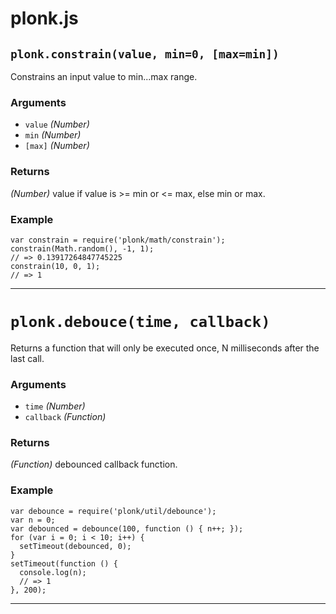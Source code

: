 
# plonk.js


## `plonk.constrain(value, min=0, [max=min])`

Constrains an input value to min...max range.

### Arguments

* `value` *(Number)*
* `min` *(Number)*
* `[max]` *(Number)*

### Returns

*(Number)* value if value is >= min or <= max, else min or max.

### Example

```
var constrain = require('plonk/math/constrain');
constrain(Math.random(), -1, 1);
// => 0.13917264847745225
constrain(10, 0, 1);
// => 1
```
***


# `plonk.debouce(time, callback)`

Returns a function that will only be executed once, N milliseconds after the last call.

### Arguments

* `time` *(Number)*
* `callback` *(Function)*

### Returns

*(Function)* debounced callback function.

### Example

```
var debounce = require('plonk/util/debounce');
var n = 0;
var debounced = debounce(100, function () { n++; });
for (var i = 0; i < 10; i++) {
  setTimeout(debounced, 0);
}
setTimeout(function () {
  console.log(n);
  // => 1
}, 200);
```
***

